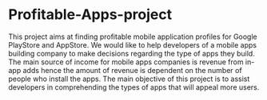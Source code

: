 # Profitable-Apps-project
This project aims at finding profitable mobile application profiles for Google PlayStore and AppStore. We would like to help developers of a mobile apps building company to make decisions regarding the type of apps they build.
The main source of income for mobile apps companies is revenue from in-app adds hence the amount of revenue is dependent on the number of people who install the apps. The main objective of this project is to assist developers in comprehending the types of apps that will appeal more users.
